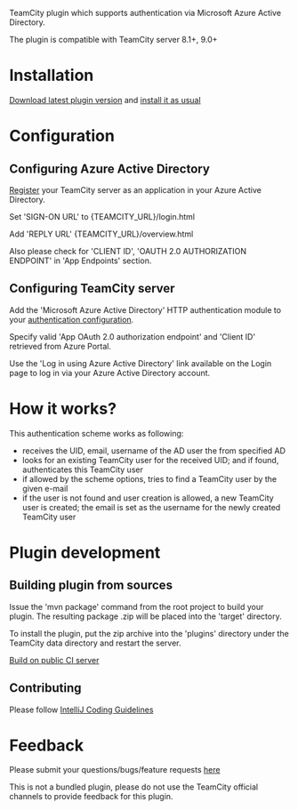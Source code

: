
TeamCity plugin which supports authentication via Microsoft Azure Active Directory.

The plugin is compatible with TeamCity server 8.1+, 9.0+

# Installation

[Download latest plugin version](https://teamcity.jetbrains.com/repository/download/TeamCityPluginsByJetBrains_AzureSupport_AzureActiveDirectoryPlugi/lastSuccessful/azure-active-directory.zip) and [install it as usual](http://confluence.jetbrains.com/display/TCDL/Installing+Additional+Plugins#InstallingAdditionalPlugins-InstallingTeamCityplugins)

# Configuration

## Configuring Azure Active Directory

[Register](https://msdn.microsoft.com/en-us/library/azure/dn132599.aspx#BKMK_Adding) your TeamCity server as an application in your Azure Active Directory.

Set 'SIGN-ON URL' to {TEAMCITY_URL}/login.html

Add 'REPLY URL' {TEAMCITY_URL}/overview.html

Also please check for 'CLIENT ID', 'OAUTH 2.0 AUTHORIZATION ENDPOINT' in 'App Endpoints' section.

## Configuring TeamCity server

Add the 'Microsoft Azure Active Directory' HTTP authentication module to your [authentication configuration](http://confluence.jetbrains.com/display/TCDL/Configuring+Authentication+Settings).

Specify valid 'App OAuth 2.0 authorization endpoint' and 'Client ID' retrieved from Azure Portal.

Use the 'Log in using Azure Active Directory' link available on the Login page to log in via your Azure Active Directory account.

# How it works?

This authentication scheme works as following:
- receives the UID, email, username of the AD user the from specified AD
- looks for an existing TeamCity user for the received UID; and if found, authenticates this TeamCity user
- if allowed by the scheme options, tries to find a TeamCity user by the given e-mail
- if the user is not found and user creation is allowed, a new TeamCity user is created; the email is set as the username for the newly created TeamCity user

# Plugin development

## Building plugin from sources

Issue the 'mvn package' command from the root project to build your plugin. The resulting package <artifactId>.zip will be placed into the 'target' directory.

To install the plugin, put the zip archive into the 'plugins' directory under the TeamCity data directory and restart the server.

[Build on public CI server](https://teamcity.jetbrains.com/viewType.html?buildTypeId=TeamCityPluginsByJetBrains_AzureSupport_AzureActiveDirectoryPlugi)

## Contributing

Please follow [IntelliJ Coding Guidelines](http://www.jetbrains.org/display/IJOS/IntelliJ+Coding+Guidelines)

# Feedback

Please submit your questions/bugs/feature requests [here](https://github.com/ekoshkin/teamcity-azure-active-directory/issues)

This is not a bundled plugin, please do not use the TeamCity official channels to provide feedback for this plugin.
 
